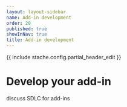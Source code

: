 ```yaml
---
layout: layout-sidebar
name: Add-in development
order: 20
published: true
showInNav: true
title: Add-in development
---
```

{{ include stache.config.partial_header_edit }}

# Develop your add-in

discuss SDLC for add-ins